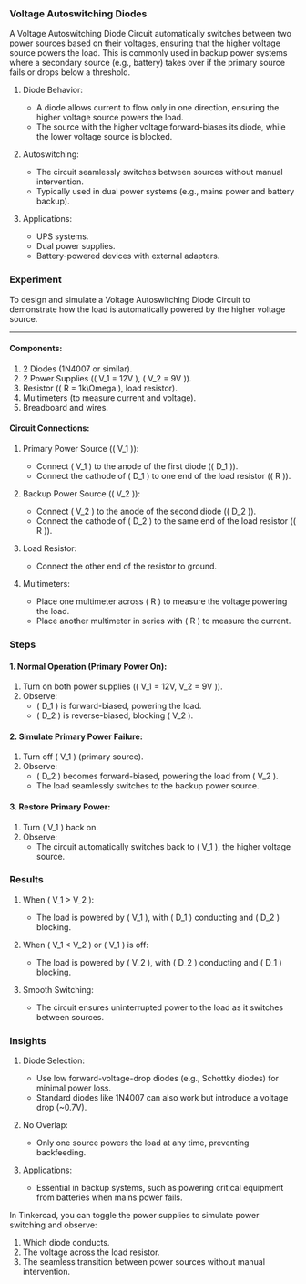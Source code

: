 ### Voltage Autoswitching Diodes

A Voltage Autoswitching Diode Circuit automatically switches between two power sources based on their voltages, ensuring that the higher voltage source powers the load. This is commonly used in backup power systems where a secondary source (e.g., battery) takes over if the primary source fails or drops below a threshold.

1. Diode Behavior:
   - A diode allows current to flow only in one direction, ensuring the higher voltage source powers the load.
   - The source with the higher voltage forward-biases its diode, while the lower voltage source is blocked.

2. Autoswitching:
   - The circuit seamlessly switches between sources without manual intervention.
   - Typically used in dual power systems (e.g., mains power and battery backup).

3. Applications:
   - UPS systems.
   - Dual power supplies.
   - Battery-powered devices with external adapters.

### Experiment

To design and simulate a Voltage Autoswitching Diode Circuit to demonstrate how the load is automatically powered by the higher voltage source.

---

#### Components:
1. 2 Diodes (1N4007 or similar).
2. 2 Power Supplies (\( V_1 = 12V \), \( V_2 = 9V \)).
3. Resistor (\( R = 1k\Omega \), load resistor).
4. Multimeters (to measure current and voltage).
5. Breadboard and wires.

#### Circuit Connections:

1. Primary Power Source (\( V_1 \)):
   - Connect \( V_1 \) to the anode of the first diode (\( D_1 \)).
   - Connect the cathode of \( D_1 \) to one end of the load resistor (\( R \)).

2. Backup Power Source (\( V_2 \)):
   - Connect \( V_2 \) to the anode of the second diode (\( D_2 \)).
   - Connect the cathode of \( D_2 \) to the same end of the load resistor (\( R \)).

3. Load Resistor:
   - Connect the other end of the resistor to ground.

4. Multimeters:
   - Place one multimeter across \( R \) to measure the voltage powering the load.
   - Place another multimeter in series with \( R \) to measure the current.

### Steps

#### 1. Normal Operation (Primary Power On):
1. Turn on both power supplies (\( V_1 = 12V, V_2 = 9V \)).
2. Observe:
   - \( D_1 \) is forward-biased, powering the load.
   - \( D_2 \) is reverse-biased, blocking \( V_2 \).

#### 2. Simulate Primary Power Failure:
1. Turn off \( V_1 \) (primary source).
2. Observe:
   - \( D_2 \) becomes forward-biased, powering the load from \( V_2 \).
   - The load seamlessly switches to the backup power source.

#### 3. Restore Primary Power:
1. Turn \( V_1 \) back on.
2. Observe:
   - The circuit automatically switches back to \( V_1 \), the higher voltage source.

### Results

1. When \( V_1 > V_2 \):
   - The load is powered by \( V_1 \), with \( D_1 \) conducting and \( D_2 \) blocking.

2. When \( V_1 < V_2 \) or \( V_1 \) is off:
   - The load is powered by \( V_2 \), with \( D_2 \) conducting and \( D_1 \) blocking.

3. Smooth Switching:
   - The circuit ensures uninterrupted power to the load as it switches between sources.

### Insights

1. Diode Selection:
   - Use low forward-voltage-drop diodes (e.g., Schottky diodes) for minimal power loss.
   - Standard diodes like 1N4007 can also work but introduce a voltage drop (~0.7V).

2. No Overlap:
   - Only one source powers the load at any time, preventing backfeeding.

3. Applications:
   - Essential in backup systems, such as powering critical equipment from batteries when mains power fails.

In Tinkercad, you can toggle the power supplies to simulate power switching and observe:
1. Which diode conducts.
2. The voltage across the load resistor.
3. The seamless transition between power sources without manual intervention.